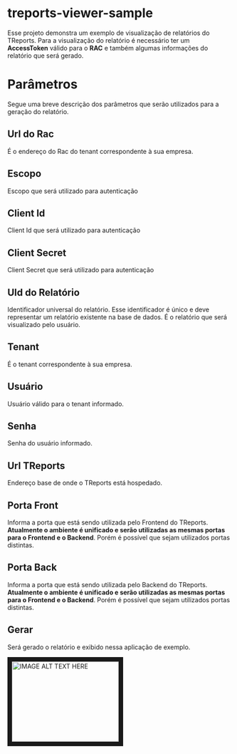 # treports-viewer-sample
Esse projeto demonstra um exemplo de visualização de relatórios do TReports.
Para a visualização do relatório é necessário ter um **AccessToken** válido para o **RAC** e também algumas informações do relatório que será gerado.

Parâmetros
===
Segue uma breve descrição dos parâmetros que serão utilizados para a geração do relatório.

Url do Rac
---
É o endereço do Rac do tenant correspondente à sua empresa.

Escopo
---
Escopo que será utilizado para autenticação

Client Id
---
Client Id que será utilizado para autenticação

Client Secret
---
Client Secret que será utilizado para autenticação

UId do Relatório
---
Identificador universal do relatório. Esse identificador é único e deve representar um relatório existente na base de dados. É o relatório que será visualizado pelo usuário.

Tenant
---
É o tenant correspondente à sua empresa.

Usuário
---
Usuário válido para o tenant informado.

Senha
---
Senha do usuário informado.

Url TReports
---
Endereço base de onde o TReports está hospedado.

Porta Front
---
Informa a porta que está sendo utilizada pelo Frontend do TReports. **Atualmente o ambiente é unificado e serão utilizadas as mesmas portas para o Frontend e o Backend**. Porém é possível que sejam utilizados portas distintas.

Porta Back
---
Informa a porta que está sendo utilizada pelo Backend do TReports. **Atualmente o ambiente é unificado e serão utilizadas as mesmas portas para o Frontend e o Backend**. Porém é possível que sejam utilizados portas distintas.

Gerar
---
Será gerado o relatório e exibido nessa aplicação de exemplo.

<a href="http://www.youtube.com/watch?feature=player_embedded&v=K1Ik28wSp0c
" target="_blank"><img src="http://img.youtube.com/vi/K1Ik28wSp0c/3.jpg" 
alt="IMAGE ALT TEXT HERE" width="240" height="180" border="10" /></a>

